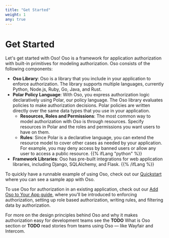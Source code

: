 ```yaml
---
title: "Get Started"
weight: 1
any: true
---
```


# Get Started

Let's get started with Oso! Oso is a framework for application
authorization with built-in primitives for modeling authorization. Oso
consists of the following components:

- **Oso Library**: Oso is a library that you include in your application to
enforce authorization. The library supports multiple languages,
currently Python, Node.js, Ruby, Go, Java, and Rust.
- **Polar Policy Language**: With Oso, you express authorization logic
declaratively using Polar, our policy language. The Oso library
evaluates policies to make authorization decisions. Polar policies are
written directly over the same data types that you use in your
application.
    - **Resources, Roles and Permissions**: The most common way to model
    authorization with Oso is through resources. Specify resources in
    Polar and the roles and permissions you want users to have on them.
    - **Rules**: Since Polar is a declarative language, you can extend
    the resource model to cover other cases as needed by your
    application. For example, you may deny access by banned users or
    allow any user to access a public resource.
{{% ifLang "python" %}}
- **Framework Libraries**: Oso has pre-built integrations for web
application libraries, including Django, SQLAlchemy, and Flask.
{{% /ifLang %}}

To quickly have a runnable example of using Oso, check out our
[Quickstart](quickstart) where you can see a sample app with Oso.

To use Oso for authorization in an existing application, check out our
[Add Oso to Your App guide](application), where you'll be introduced to
enforcing authorization, setting up role based authorization, writing
rules, and filtering data by authorization.

For more on the design principles behind Oso and why it makes
authorization easy for development teams see the **TODO** What is Oso
section or **TODO** read stories from teams using Oso — like Wayfair and
Intercom.
